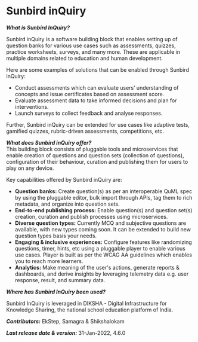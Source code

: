 # Sunbird inQuiry

_**What is Sunbird InQuiry?**_

Sunbird inQuiry is a software building block that enables setting up of question banks for various use cases such as assessments, quizzes, practice worksheets, surveys, and many more. These are applicable in multiple domains related to education and human development.&#x20;

Here are some examples of solutions that can be enabled through Sunbird inQuiry:

* Conduct assessments which can evaluate users’ understanding of concepts and issue certificates based on assessment score.&#x20;
* Evaluate assessment data to take informed decisions and plan for interventions.&#x20;
* Launch surveys to collect feedback and analyse responses. <mark style="color:green;"></mark>&#x20;

Further, Sunbird inQuiry can be extended for use cases like adaptive tests, gamified quizzes, rubric-driven assessments, competitions, etc.

_**What does Sunbird inQuiry offer?**_\
This building block consists of pluggable tools and microservices that enable creation of questions and question sets (collection of questions), configuration of their behaviour, curation and publishing them for users to play on any device.&#x20;

Key capabilities offered by Sunbird inQuiry are:&#x20;

* **Question banks:** Create question(s) as per an interoperable QuML spec by using the pluggable editor, bulk import through APIs, tag them to rich metadata, and organize into question sets.&#x20;
* **End-to-end publishing process:** Enable question(s) and question set(s) creation, curation and publish processes using microservices.&#x20;
* **Diverse question types:** Currently MCQ and subjective questions are available, with new types coming soon. It can be extended to build new question types basis your needs.
* **Engaging & inclusive experiences:** Configure features like randomizing questions, timer, hints, etc using a pluggable player to enable various use cases. Player is built as per the WCAG AA guidelines which enables you to reach more learners.&#x20;
* **Analytics:** Make meaning of the user's actions, generate reports & dashboards, and derive insights by leveraging telemetry data e.g. user response, result, and summary data. &#x20;

_**Where has Sunbird InQuiry been used?**_&#x20;

Sunbird InQuiry is leveraged in DIKSHA - Digital Infrastructure for Knowledge Sharing, the national school education platform of India. &#x20;

_**Contributors:**_ EkStep, Samagra & Shikshalokam

_**Last release date & version:**_ 31-Jan-2022, 4.6.0

## &#x20;<a href="#last-release-date" id="last-release-date"></a>

